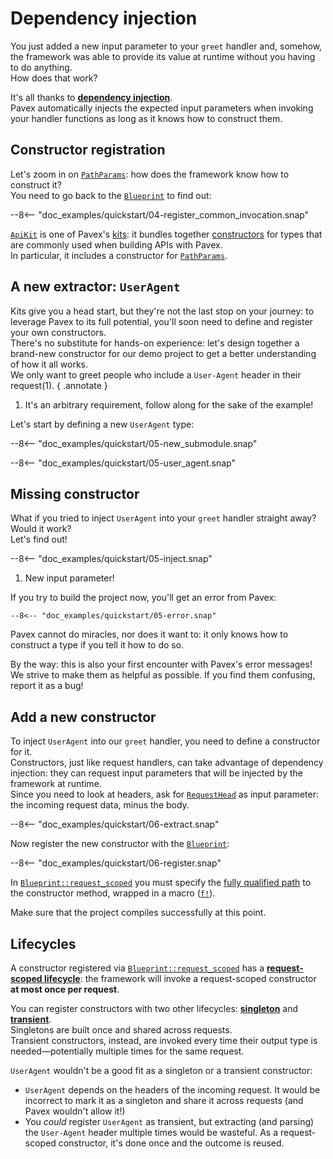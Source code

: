 # Dependency injection

You just added a new input parameter to your `greet` handler and, somehow, the framework was able to provide its value
at runtime without you having to do anything.  
How does that work?

It's all thanks to [**dependency injection**](../../guide/dependency_injection/index.md).  
Pavex automatically injects the expected input parameters when invoking your handler functions as long as
it knows how to construct them.

## Constructor registration

Let's zoom in on [`PathParams`][PathParams]: how does the framework know how to construct it?  
You need to go back to the [`Blueprint`][Blueprint] to find out:

--8<-- "doc_examples/quickstart/04-register_common_invocation.snap"

[`ApiKit`][ApiKit] is one of Pavex's [kits](../../guide/dependency_injection/core_concepts/kits.md): it
bundles together [constructors](../../guide/dependency_injection/core_concepts/constructors.md) for types
that are commonly used when building APIs with Pavex.  
In particular, it includes a constructor for [`PathParams`][PathParams].  

## A new extractor: `UserAgent`

Kits give you a head start, but they're not the last stop on your journey: to leverage Pavex to 
its full potential, you'll soon need to define and register your own constructors.  
There's no substitute for hands-on experience: let's design together a brand-new constructor 
for our demo project to get a better understanding of how it all works.  
We only want to greet people who include a `User-Agent` header in their request(1).
{ .annotate }

1. It's an arbitrary requirement, follow along for the sake of the example!

Let's start by defining a new `UserAgent` type:

--8<-- "doc_examples/quickstart/05-new_submodule.snap"

--8<-- "doc_examples/quickstart/05-user_agent.snap"

## Missing constructor

What if you tried to inject `UserAgent` into your `greet` handler straight away? Would it work?  
Let's find out!

--8<-- "doc_examples/quickstart/05-inject.snap"

1. New input parameter!

If you try to build the project now, you'll get an error from Pavex:

```ansi-color
--8<-- "doc_examples/quickstart/05-error.snap"
```

Pavex cannot do miracles, nor does it want to: it only knows how to construct a type if you tell it how to do so.

By the way: this is also your first encounter with Pavex's error messages!  
We strive to make them as helpful as possible. If you find them confusing, report it as a bug!

## Add a new constructor

To inject `UserAgent` into our `greet` handler, you need to define a constructor for it.  
Constructors, just like request handlers, can take advantage of dependency injection: they can request input parameters
that will be injected by the framework at runtime.  
Since you need to look at headers, ask for [`RequestHead`][RequestHead] as input parameter: the incoming request data,
minus the body.

--8<-- "doc_examples/quickstart/06-extract.snap"

Now register the new constructor with the [`Blueprint`][Blueprint]:

--8<-- "doc_examples/quickstart/06-register.snap"

In [`Blueprint::request_scoped`][Blueprint::request_scoped] you must specify 
the [fully qualified path](../../guide/dependency_injection/cookbook.md) to the constructor method, wrapped in a macro ([`f!`][f!]).

Make sure that the project compiles successfully at this point.

## Lifecycles

A constructor registered via [`Blueprint::request_scoped`][Blueprint::request_scoped] has
a **[request-scoped lifecycle][lifecycle]**: the framework
will invoke a request-scoped constructor **at most once per request**.

You can register constructors with two other lifecycles: **[singleton][lifecycle]**
and **[transient][lifecycle]**.  
Singletons are built once and shared across requests.  
Transient constructors, instead, are invoked every time their output type is needed—potentially
multiple times for the same request.

`UserAgent` wouldn't be a good fit as a singleton or a transient constructor:

- `UserAgent` depends on the headers of the incoming request.
  It would be incorrect to mark it as a singleton and share it across requests 
  (and Pavex wouldn't allow it!)
- You _could_ register `UserAgent` as transient, but extracting (and parsing) the `User-Agent` header
  multiple times would be wasteful.
  As a request-scoped constructor, it's done once and the outcome is reused.

[Blueprint]: ../../api_reference/pavex/blueprint/struct.Blueprint.html
[Blueprint::request_scoped]: ../../api_reference/pavex/blueprint/struct.Blueprint.html#method.request_scoped
[f!]: ../../api_reference/pavex/macro.f!.html
[PathParams]: ../../api_reference/pavex/request/path/struct.PathParams.html
[ApiKit]: ../../api_reference/pavex/kit/struct.ApiKit.html
[lifecycle]: ../../guide/dependency_injection/core_concepts/constructors.md#lifecycles
[RequestHead]: ../../api_reference/pavex/request/struct.RequestHead.html
